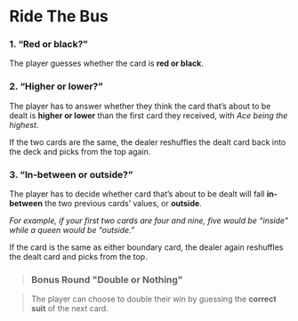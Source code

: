 # Ride The Bus
### 1. “Red or black?”
The player guesses whether the card is **red or black**.

### 2. “Higher or lower?”
The player has to answer whether they think the card that’s about to be dealt is **higher or lower** than the first card they received,
with _Ace being the highest_.

If the two cards are the same, the dealer reshuffles the dealt card back into the deck and picks from the top again.

### 3. “In-between or outside?” 
The player has to decide whether card that’s about to be dealt will fall **in-between** the two previous cards’ values, or **outside**.

_For example, if your first two cards are four and nine, five would be “inside” while a queen would be “outside.”_

If the card is the same as either boundary card, the dealer again reshuffles the dealt card and picks from the top.

>### Bonus Round "Double or Nothing"

>The player can choose to double their win by guessing the **correct suit** of the next card.
